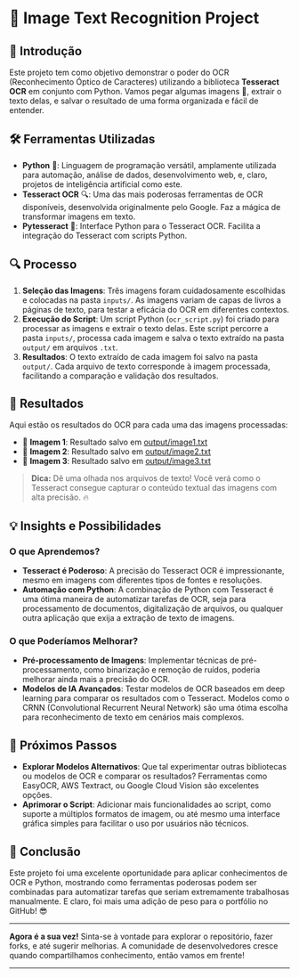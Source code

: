 # 🚀 Image Text Recognition Project

## 📝 Introdução

Este projeto tem como objetivo demonstrar o poder do OCR (Reconhecimento Óptico de Caracteres) utilizando a biblioteca **Tesseract OCR** em conjunto com Python. Vamos pegar algumas imagens 📸, extrair o texto delas, e salvar o resultado de uma forma organizada e fácil de entender.

## 🛠️ Ferramentas Utilizadas

- **Python** 🐍: Linguagem de programação versátil, amplamente utilizada para automação, análise de dados, desenvolvimento web, e, claro, projetos de inteligência artificial como este.
- **Tesseract OCR** 🔍: Uma das mais poderosas ferramentas de OCR disponíveis, desenvolvida originalmente pelo Google. Faz a mágica de transformar imagens em texto.
- **Pytesseract** 🧩: Interface Python para o Tesseract OCR. Facilita a integração do Tesseract com scripts Python.

## 🔍 Processo

1. **Seleção das Imagens**: Três imagens foram cuidadosamente escolhidas e colocadas na pasta `inputs/`. As imagens variam de capas de livros a páginas de texto, para testar a eficácia do OCR em diferentes contextos.
2. **Execução do Script**: Um script Python (`ocr_script.py`) foi criado para processar as imagens e extrair o texto delas. Este script percorre a pasta `inputs/`, processa cada imagem e salva o texto extraído na pasta `output/` em arquivos `.txt`.
3. **Resultados**: O texto extraído de cada imagem foi salvo na pasta `output/`. Cada arquivo de texto corresponde à imagem processada, facilitando a comparação e validação dos resultados.

## 🎯 Resultados

Aqui estão os resultados do OCR para cada uma das imagens processadas:

- 📄 **Imagem 1**: Resultado salvo em [output/image1.txt](output/image1.txt)
- 📄 **Imagem 2**: Resultado salvo em [output/image2.txt](output/image2.txt)
- 📄 **Imagem 3**: Resultado salvo em [output/image3.txt](output/image3.txt)

> **Dica:** Dê uma olhada nos arquivos de texto! Você verá como o Tesseract consegue capturar o conteúdo textual das imagens com alta precisão. 🔥

## 💡 Insights e Possibilidades

### O que Aprendemos?

- **Tesseract é Poderoso**: A precisão do Tesseract OCR é impressionante, mesmo em imagens com diferentes tipos de fontes e resoluções.
- **Automação com Python**: A combinação de Python com Tesseract é uma ótima maneira de automatizar tarefas de OCR, seja para processamento de documentos, digitalização de arquivos, ou qualquer outra aplicação que exija a extração de texto de imagens.

### O que Poderíamos Melhorar?

- **Pré-processamento de Imagens**: Implementar técnicas de pré-processamento, como binarização e remoção de ruídos, poderia melhorar ainda mais a precisão do OCR.
- **Modelos de IA Avançados**: Testar modelos de OCR baseados em deep learning para comparar os resultados com o Tesseract. Modelos como o CRNN (Convolutional Recurrent Neural Network) são uma ótima escolha para reconhecimento de texto em cenários mais complexos.

## 🚀 Próximos Passos

- **Explorar Modelos Alternativos**: Que tal experimentar outras bibliotecas ou modelos de OCR e comparar os resultados? Ferramentas como EasyOCR, AWS Textract, ou Google Cloud Vision são excelentes opções.
- **Aprimorar o Script**: Adicionar mais funcionalidades ao script, como suporte a múltiplos formatos de imagem, ou até mesmo uma interface gráfica simples para facilitar o uso por usuários não técnicos.

## 🎉 Conclusão

Este projeto foi uma excelente oportunidade para aplicar conhecimentos de OCR e Python, mostrando como ferramentas poderosas podem ser combinadas para automatizar tarefas que seriam extremamente trabalhosas manualmente. E claro, foi mais uma adição de peso para o portfólio no GitHub! 😎

---

**Agora é a sua vez!** Sinta-se à vontade para explorar o repositório, fazer forks, e até sugerir melhorias. A comunidade de desenvolvedores cresce quando compartilhamos conhecimento, então vamos em frente!

---
